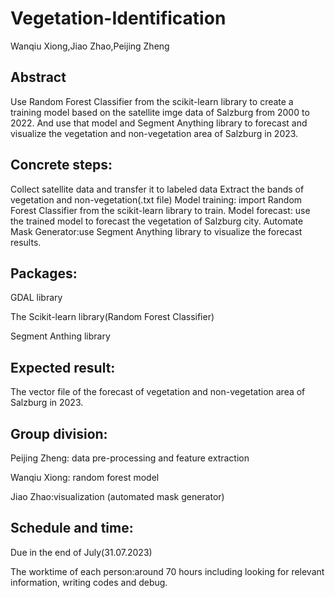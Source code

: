 # Vegetation-Identification

Wanqiu Xiong,Jiao Zhao,Peijing Zheng

## Abstract
Use Random Forest Classifier from the scikit-learn library to create a training model based on the satellite imge data of Salzburg from 2000 to 2022. And use that model and Segment Anything library to forecast and visualize the vegetation and non-vegetation area of Salzburg in 2023.

## Concrete steps:

Collect satellite data and transfer it to labeled data
Extract the bands of vegetation and non-vegetation(.txt file)
Model training: import Random Forest Classifier from the scikit-learn library to train.
Model forecast: use the trained model to forecast the vegetation of Salzburg city.
Automate Mask Generator:use Segment Anything library to visualize the forecast results.  

## Packages:

GDAL library 

The Scikit-learn library(Random Forest Classifier)

Segment Anthing library

## Expected result:

The vector file of the forecast of vegetation and non-vegetation area of Salzburg in 2023.

## Group division:

Peijing Zheng: data pre-processing and feature extraction

Wanqiu Xiong: random forest model

Jiao Zhao:visualization (automated mask generator) 

## Schedule and time:

Due in the end of July(31.07.2023)

The worktime of each person:around 70 hours including looking for relevant information, writing codes and debug. 

